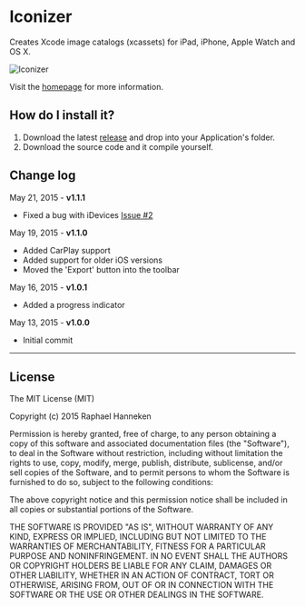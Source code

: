 # Iconizer #
Creates Xcode image catalogs (xcassets) for iPad, iPhone, Apple Watch and OS X.

![Iconizer](http://behoernchen.github.io/images/Iconizer%20Screenshot.png)

Visit the [homepage](http://behoernchen.github.io/iconizer/) for more information.

## How do I install it? ##

1. Download the latest [release](https://github.com/behoernchen/Iconizer/releases) and drop into your Application's folder.
2. Download the source code and it compile yourself.


## Change log ##

May 21, 2015 - __v1.1.1__
- Fixed a bug with iDevices [Issue #2](https://github.com/behoernchen/Iconizer/issues/2)

May 19, 2015 - __v1.1.0__
- Added CarPlay support
- Added support for older iOS versions
- Moved the 'Export' button into the toolbar

May 16, 2015 - __v1.0.1__
- Added a progress indicator

May 13, 2015 - __v1.0.0__
- Initial commit


----------

## License ##

The MIT License (MIT)

Copyright (c) 2015 Raphael Hanneken

Permission is hereby granted, free of charge, to any person obtaining a copy
of this software and associated documentation files (the "Software"), to deal
in the Software without restriction, including without limitation the rights
to use, copy, modify, merge, publish, distribute, sublicense, and/or sell
copies of the Software, and to permit persons to whom the Software is
furnished to do so, subject to the following conditions:

The above copyright notice and this permission notice shall be included in
all copies or substantial portions of the Software.

THE SOFTWARE IS PROVIDED "AS IS", WITHOUT WARRANTY OF ANY KIND, EXPRESS OR
IMPLIED, INCLUDING BUT NOT LIMITED TO THE WARRANTIES OF MERCHANTABILITY,
FITNESS FOR A PARTICULAR PURPOSE AND NONINFRINGEMENT. IN NO EVENT SHALL THE
AUTHORS OR COPYRIGHT HOLDERS BE LIABLE FOR ANY CLAIM, DAMAGES OR OTHER
LIABILITY, WHETHER IN AN ACTION OF CONTRACT, TORT OR OTHERWISE, ARISING FROM,
OUT OF OR IN CONNECTION WITH THE SOFTWARE OR THE USE OR OTHER DEALINGS IN
THE SOFTWARE.
